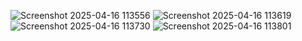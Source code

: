 ![Screenshot 2025-04-16 113556](https://github.com/user-attachments/assets/37d452de-7cd5-41e4-af47-225fbb1052ab)
![Screenshot 2025-04-16 113619](https://github.com/user-attachments/assets/b1e99c51-e873-4ea2-8641-bc7bff4b4927)
![Screenshot 2025-04-16 113730](https://github.com/user-attachments/assets/6e91c946-5817-4a80-b40a-914cad48d953)
![Screenshot 2025-04-16 113801](https://github.com/user-attachments/assets/41442d31-870d-4d48-b06e-29e57b74a068)

